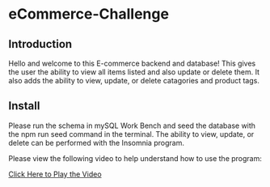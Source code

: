 # eCommerce-Challenge

## Introduction
Hello and welcome to this E-commerce backend and database! This gives the user the ability to view all items listed and also update or delete them.
It also adds the ability to view, update, or delete catagories and product tags.

## Install
Please run the schema in mySQL Work Bench and seed the database with the npm run seed command in the terminal.
The ability to view, update, or delete can be performed with the Insomnia program.

Please view the following video to help understand how to use the program: 

[Click Here to Play the Video](https://drive.google.com/file/d/1MnvEmeobTZaAXlz4NBIeKvIa7qQCJNsC/view)
